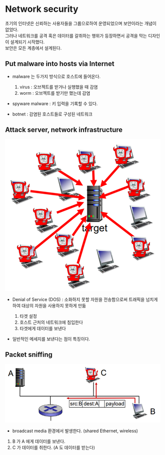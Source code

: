 # Network security

초기의 인터넷은 신뢰하는 사용자들을 그룹으로하여 운영되었으며 보안이라는 개념이 없었다.  
그러나 네트워크를 공격 혹은 데이터를 갈취하는 행위가 등장하면서 공격을 막는 디자인이 설계되기 시작했다.  
보안은 모든 계층에서 설계된다.

## Put malware into hosts via Internet

* malware 는 두가지 방식으로 호스트에 들어온다.
  1. virus : 오브젝트를 받거나 실행했을 때 감염
  2. worm : 오브젝트를 받기만 했는데 감염

* spyware malware : 키 입력을 기록할 수 있다.
* botnet : 감염된 호스트들로 구성된 네트워크

## Attack server, network infrastructure

![dos](../image/dos.png)

* Denial of Service (DOS) : 소화하지 못할 자원을 전송함으로써 트래픽을 넘치게하여 대상의 자원을 사용하지 못하게 만듦
  1. 타겟 설정
  2. 호스트 근처의 네트워크에 침입한다
  3. 타겟에게 데이터를 보낸다

* 일반적인 메세지를 보낸다는 점이 특징이다.

## Packet sniffing

![sniffing](../image/sniffing.png)

* broadcast media 환경에서 발생한다. (shared Ethernet, wireless)

1. B 가 A 에게 데이터를 보낸다.
2. C 가 데이터를 취한다. (A 도 데이터를 받는다)
